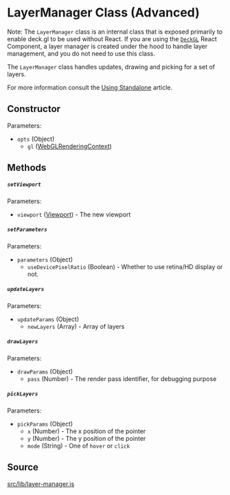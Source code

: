 # LayerManager Class (Advanced)

Note: The `LayerManager` class is an internal class that is exposed primarily to enable deck.gl to be used without React. If you are using the [`DeckGL`](/docs/api-reference/deckgl.md) React Component, a layer manager is created under the hood to handle layer management, and you do not need to use this class.

The `LayerManager` class handles updates, drawing and picking for a set of layers.

For more information consult the [Using Standalone](/docs/advanced/using-standalone.md) article.


## Constructor

Parameters:

- `opts` (Object)
  * `gl` ([WebGLRenderingContext](https://developer.mozilla.org/en-US/docs/Web/API/WebGLRenderingContext))

## Methods

##### `setViewport`

Parameters:

- `viewport` ([Viewport](/docs/api-reference/viewport.md)) - The new viewport

##### `setParameters`

Parameters:

- `parameters` (Object)
  * `useDevicePixelRatio` (Boolean) - Whether to use retina/HD display or not.

##### `updateLayers`

Parameters:

- `updateParams` (Object)
  * `newLayers` (Array) - Array of layers

##### `drawLayers`

Parameters:

- `drawParams` (Object)
  * `pass` (Number) - The render pass identifier, for debugging purpose

##### `pickLayers`

Parameters:

- `pickParams` (Object)
  * `x` (Number) - The x position of the pointer
  * `y` (Number) - The y position of the pointer
  * `mode` (String) - One of `hover` or `click`

## Source
[src/lib/layer-manager.js](https://github.com/uber/deck.gl/blob/4.1-release/src/lib/layer-manager.js)
